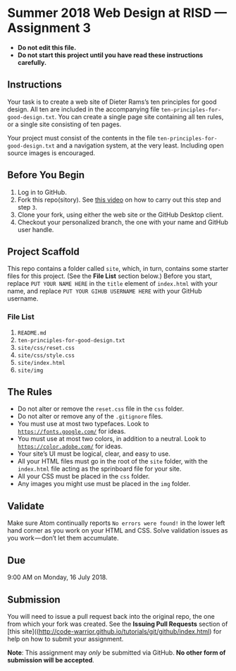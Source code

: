 # Summer 2018 Web Design at RISD — Assignment 3

* **Do not edit this file.**  
* **Do not start this project until you have read these instructions carefully.**

## Instructions
Your task is to create a web site of Dieter Rams’s ten principles for good design. All ten are included in the accompanying file `ten-principles-for-good-design.txt`. You can create a single page site containing all ten rules, or a single site consisting of ten pages.

Your project must consist of the contents in the file `ten-principles-for-good-design.txt` and a navigation system, at the very least. Including open source images is encouraged.

## Before You Begin
1. Log in to GitHub.
2. Fork this repo(sitory). See [this video](http://code-warrior.github.io/tutorials/git/github/forking-and-cloning-at-the-github-web-site/) on how to carry out this step and step `3`.
3. Clone your fork, using either the web site or the GitHub Desktop client.
4. Checkout your personalized branch, the one with your name and GitHub user handle.

## Project Scaffold
This repo contains a folder called `site`, which, in turn, contains some starter files for this project. (See the **File List** section below.) Before you start, replace `PUT YOUR NAME HERE` in the `title` element of `index.html` with your name, and replace `PUT YOUR GIHUB USERNAME HERE` with your GitHub username.

### File List
1. `README.md`
2. `ten-principles-for-good-design.txt`
3. `site/css/reset.css`
4. `site/css/style.css`
5. `site/index.html`
6. `site/img`

## The Rules
* Do not alter or remove the `reset.css` file in the `css` folder.
* Do not alter or remove any of the `.gitignore` files.
* You must use at most two typefaces. Look to [`https://fonts.google.com/`](https://fonts.google.com/) for ideas.
* You must use at most two colors, in addition to a neutral. Look to [`https://color.adobe.com/`](https://color.adobe.com/) for ideas.
* Your site’s UI must be logical, clear, and easy to use.
* All your HTML files must go in the root of the `site` folder, with the `index.html` file acting as the sprinboard file for your site.
* All your CSS must be placed in the `css` folder.
* Any images you might use must be placed in the `img` folder.

## Validate
Make sure Atom continually reports `No errors were found!` in the lower left hand corner as you work on your HTML and CSS. Solve validation issues as you work — don’t let them accumulate.

## Due
9:00 AM on Monday, 16 July 2018.

## Submission
You will need to issue a pull request back into the original repo, the one from which your fork was created. See the **Issuing Pull Requests** section of [this site]((http://code-warrior.github.io/tutorials/git/github/index.html) for help on how to submit your assignment.

**Note**: This assignment may *only* be submitted via GitHub. **No other form of submission will be accepted**.
